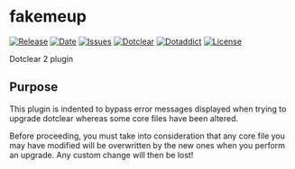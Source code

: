 # fakemeup

[![Release](https://img.shields.io/github/v/release/franck-paul/fakemeup)](https://github.com/franck-paul/fakemeup/releases)
[![Date](https://img.shields.io/github/release-date/franck-paul/fakemeup)](https://github.com/franck-paul/fakemeup/releases)
[![Issues](https://img.shields.io/github/issues/franck-paul/fakemeup)](https://github.com/franck-paul/fakemeup/issues)
[![Dotclear](https://img.shields.io/badge/dotclear-v2.24-blue.svg)](https://fr.dotclear.org/download)
[![Dotaddict](https://img.shields.io/badge/dotaddict-official-green.svg)](https://plugins.dotaddict.org/dc2/details/fakemeup)
[![License](https://img.shields.io/github/license/franck-paul/fakemeup)](https://github.com/franck-paul/fakemeup/blob/master/LICENSE)

Dotclear 2 plugin

## Purpose

This plugin is indented to bypass error messages displayed when trying to upgrade dotclear whereas some core files have been altered.

Before proceeding, you must take into consideration that any core file you may have modified will be overwritten by the new ones when you perform an upgrade. Any custom change will then be lost!

